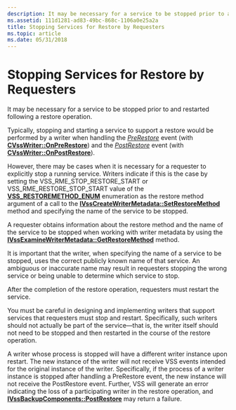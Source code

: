 ```yaml
---
description: It may be necessary for a service to be stopped prior to and restarted following a restore operation.
ms.assetid: 111d1281-ad83-49bc-868c-1106a0e25a2a
title: Stopping Services for Restore by Requesters
ms.topic: article
ms.date: 05/31/2018
---
```


# Stopping Services for Restore by Requesters

It may be necessary for a service to be stopped prior to and restarted following a restore operation.

Typically, stopping and starting a service to support a restore would be performed by a writer when handling the [*PreRestore*](vssgloss-p.md) event (with [**CVssWriter::OnPreRestore**](/windows/desktop/api/VsWriter/nf-vswriter-cvsswriter-onprerestore)) and the [*PostRestore*](vssgloss-p.md) event (with [**CVssWriter::OnPostRestore**](/windows/desktop/api/VsWriter/nf-vswriter-cvsswriter-onpostrestore)).

However, there may be cases when it is necessary for a requester to explicitly stop a running service. Writers indicate if this is the case by setting the VSS\_RME\_STOP\_RESTORE\_START or VSS\_RME\_RESTORE\_STOP\_START value of the [**VSS\_RESTOREMETHOD\_ENUM**](/windows/desktop/api/VsWriter/ne-vswriter-vss_restoremethod_enum) enumeration as the restore method argument of a call to the [**IVssCreateWriterMetadata::SetRestoreMethod**](/windows/desktop/api/VsWriter/nf-vswriter-ivsscreatewritermetadata-setrestoremethod) method and specifying the name of the service to be stopped.

A requester obtains information about the restore method and the name of the service to be stopped when working with writer metadata by using the [**IVssExamineWriterMetadata::GetRestoreMethod**](/windows/desktop/api/VsBackup/nf-vsbackup-ivssexaminewritermetadata-getrestoremethod) method.

It is important that the writer, when specifying the name of a service to be stopped, uses the correct publicly known name of that service. An ambiguous or inaccurate name may result in requesters stopping the wrong service or being unable to determine which service to stop.

After the completion of the restore operation, requesters must restart the service.

You must be careful in designing and implementing writers that support services that requesters must stop and restart. Specifically, such writers should not actually be part of the service—that is, the writer itself should not need to be stopped and then restarted in the course of the restore operation.

A writer whose process is stopped will have a different writer instance upon restart. The new instance of the writer will not receive VSS events intended for the original instance of the writer. Specifically, if the process of a writer instance is stopped after handling a PreRestore event, the new instance will not receive the PostRestore event. Further, VSS will generate an error indicating the loss of a participating writer in the restore operation, and [**IVssBackupComponents::PostRestore**](/windows/desktop/api/VsBackup/nf-vsbackup-ivssbackupcomponents-postrestore) may return a failure.

 

 




